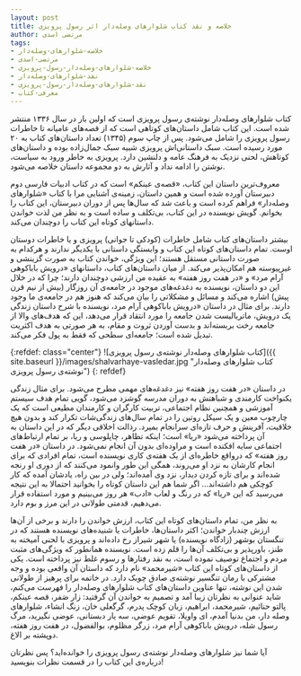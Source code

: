 ```yaml
---
layout: post
title: خلاصه و نقد کتاب شلوارهای وصله‌دار اثر رسول پرویزی
author: مرتضی اسدی
tags:
- خلاصه-شلوارهای-وصله‌دار
- مرتضی-اسدی
- خلاصه-شلوارهای-وصله‌دار-رسول-پرویزی
- نقد-شلوارهای-وصله‌دار
- نقد-شلوارهای-وصله‌دار-رسول-پرویزی
- معرفی-کتاب
---
```


کتاب شلوارهای وصله‌دار نوشته‌ی رسول پرویزی است که اولین بار در سال ۱۳۳۶ منتشر شده است. این کتاب شامل داستان‌های کوتاهی است که از قصه‌های عامیانه تا خاطرات رسول پرویزی را شامل می‌شود. پس از چاپ سوم (۱۳۴۵) تعداد داستان‌های کتاب به ۲۰ مورد رسیده است. سبک داستانی‌اش پرویزی شبیه سبک جمال‌زاده بوده و داستان‌های کوتاهش، لحنی نزدیک به فرهنگ عامه و دلنشین دارد. پرویزی به خاطر ورود به سیاست، نوشتن را ادامه نداد و آثارش به دو مجموعه داستان خلاصه می‌شود.


 

معروف‌ترین داستان این کتاب، «قصه‌ی عینکم» است که در کتاب ادبیات فارسی دوم دبیرستان آورده شده است و همین داستان، زمینه‌ی آشنایی مرا با کتاب «شلوارهای وصله‌دار» فراهم کرده است و باعث شد که سال‌ها پس از دوران دبیرستان، این کتاب را بخوانم. گویش نویسنده در این کتاب، بی‌تکلف و ساده است و به نظر من لذت خواندن داستانهای کوتاه این کتاب را دوچندان می‌کند.

بیشتر داستان‌های کتاب شامل خاطرات (کودکی تا جوانی) پرویزی و یا خاطرات دوستان اوست. تمام داستان‌های کوتاه این کتاب و وابستگی داستانی با یکدیگر ندارند و هرکدام به صورت داستانی مستقل هستند؛ این ویژگی، خواندن کتاب به صورت گزینشی و غیرپیوسته هم امکان‌پذیر می‌کند. از میان داستان‌های کتاب، داستانهای «درویش باباکوهی آرام مرد» و «در هفت روز هفته» به عقیده من ارزشی دوچندان دارند؛ چرا که در خلال این دو داستان، نویسنده به دغدغه‌های موجود در جامعه‌ی آن روزگار (بیش از نیم قرن پیش) اشاره می‌کند و مسائل و مشکلاتی را بیان می‌کند که هنوز هم در جامعه‌ی ما وجود دارند. برای مثال در داستان «درویش باباکوهی آرام مرد، نویسنده با شرح داستان زندگی یک درویش،‌ ماتریالیست شدن جامعه را مورد انتقاد قرار می‌دهد، این که هدف‌های والا از جامعه رخت بربسته‌اند و بدست آوردن ثروت و مقام، به هر صورتی به هدف اکثریت تبدیل شده است؛ جامعه‌ای سطحی که فقط به پول فکر می‌کند.

{:refdef: class="center"}
![کتاب شلوارهای وصله‌دار نوشته‌ی رسول پرویزی]({{ site.baseurl }}/images/shalvarhaye-vasledar.jpg "کتاب شلوارهای وصله‌دار نوشته‌ی رسول پرویزی")
{: refdef}

در داستان «در هفت روز هفته» نیز دغدغه‌های مهمی مطرح می‌شود. برای مثال زندگی یکنواخت کارمندی و شباهتش به دوران مدرسه گوشزد می‌شود، گویی تمام هدف سیستم آموزشی و همچنین نظام اجتماعی، تربیت کارگران و کارمندان مطیعی است که یک چارچوب معین و یک سیکل روتین را در تمام سال‌های زندگی‌شات تکرار کند و بدون هیچ خلاقیت، آفرینش و حرف تازه‌ای سرانجام بمیرد. رذالت اخلاقی دیگر که در این داستان به آن پرداخته می‌شود «ریا» است؛ اینکه تظاهر، چاپلوسی و ریا، بر تمام ارتباط‌های اجتماعی سایه افکنده است و مراوده‌ای بدون آن انجام نمی‌شود. در داستان «در هفت روز هفته» که درواقع خاطره‌ای از یک هفته‌ی کاری نویسنده است، تمام افرادی که برای انجام کارشان به نزد او می‌روند، همگی این طور وانمود می‌کنند که از دوری او رنجه شده‌اند و برای تازه کردن دیدار، نزد وی آمده‌اند؛ ولی در بین راه، یادشان آمده که کار کوچکی هم داشته‌اند… اگر شما هم این داستان کوتاه را بخوانید احتمالا به این نتیجه می‌رسید که این «ریا» که در رنگ و لعاب «ادب» هر روز می‌بینیم و مورد استفاده قرار می‌دهیم،‌ قدمتی طولانی در این مرز و بوم دارد. 


به نظر من، تمام داستان‌های کوتاه این کتاب، ارزش خواندن را دارند و برخی از آن‌ها ارزش چندبار خواندن؛ اکثر داستان‌ها، خاطرات یا شنیده‌های نویسنده هستند که در تنگستان بوشهر (زادگاه نویسنده) یا شهر شیراز رخ داده‌اند و پرویزی با لحنی آمیخته به طنز، باورپذیر و بی‌تکلف آن‌ها را قلم زده است. نویسنده همانطور که ویژگی‌های مثبت مردم و اجتماع توصیف نموده است، به نقد رفتارها و رسوم غلط نیز پرداخته است. یکی از داستان‌های کوتاه این کتاب «شیرمحمد» نام دارد که داستان آن واقعی بوده و وجه مشترکی با رمان تنگسیر نوشته‌ی صادق چوبک دارد. 
در خاتمه برای پرهیز از طولانی شدن این نوشته،‌ تنها عناوین داستان‌های کتاب شلوارهای وصله‌دار را فهرست می‌کنم، شاید عنوانی به نظرتان زیبا آمد و تصمیم به خواندن آن گرفتید: زار صَفر، قصه عینکم، پالتو حنائیم، شیرمحمد، ابراهیم، زبان کوچک پدرم، گرگعلی خان، زنگ انشاء، شلوارهای وصله دار، من بدنیا آمدم، ای واویلا، تقویم عوضی، سه یار دبستانی، عوضی نگیرید، مرگ رسول شله، درویش باباکوهی آرام مرد، زرگر مظلوم، بوالفضول، در هفت روز هفته، دوپشته بر الاغ.


آیا شما نیز  شلوارهای وصله‌دار نوشته‌ی رسول پرویزی را خوانده‌اید؟ پس نظرتان درباره‌ی این کتاب را در قسمت نظرات بنویسید!
